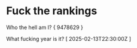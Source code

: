 # Fuck the rankings

Who the hell am I?
{ 9478629 }

What fucking year is it?
[ 2025-02-13T22:30:00Z ]
